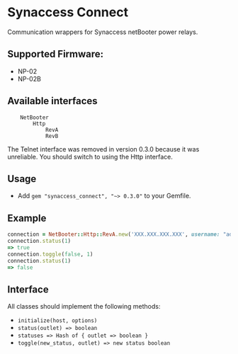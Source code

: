 # Synaccess Connect

Communication wrappers for Synaccess netBooter power relays.

## Supported Firmware:
   * NP-02
   * NP-02B

## Available interfaces
```
    NetBooter
        Http
            RevA
            RevB
```

The Telnet interface was removed in version 0.3.0 because it was unreliable. You
should switch to using the Http interface.

## Usage

* Add `gem "synaccess_connect", "~> 0.3.0"` to your Gemfile.

## Example

```ruby
connection = NetBooter::Http::RevA.new('XXX.XXX.XXX.XXX', username: "admin", password: "admin")
connection.status(1)
=> true
connection.toggle(false, 1)
connection.status(1)
=> false
```

## Interface

All classes should implement the following methods:

   * `initialize(host, options)`
   * `status(outlet) => boolean`
   * `statuses => Hash of { outlet => boolean }`
   * `toggle(new_status, outlet) => new status boolean`



